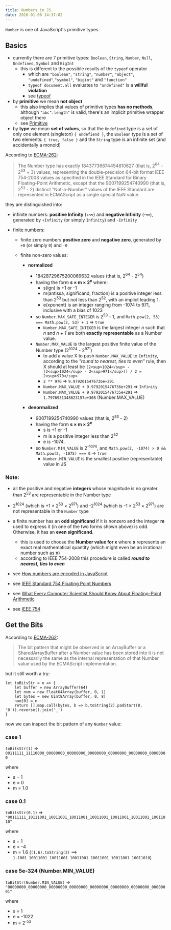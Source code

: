 ```yaml
---
title: Numbers in JS
date: 2016-01-06 14:37:02
---
```


`Number` is one of JavaScript's primitive types

## Basics

* currently there are 7 primitive types: `Boolean`, `String`, `Number`, `Null`, `Undefined`, `Symbol` and `BigInt`
    * this is different to the possible results of the `typeof` operator
        * which are `"boolean"`, `"string"`, `"number"`, `"object"`, `"undefined"`,`"symbol"`, `"bigint"` and `"function"`
        * `typeof document.all` evaluates to `"undefined"` is a **willful violation**
        * see [typeof](https://developer.mozilla.org/en-US/docs/Web/JavaScript/Reference/Operators/typeof)
* by **primitive** we mean **not object**
    * this also implies that values of primitive types **has no methods**, although `"abc".length"` is valid, there's an implicit primitive wrapper object there
    * see [Primitive](https://developer.mozilla.org/en-US/docs/Glossary/Primitive)
* by **type** we mean **set of values**, so that the `Undefined` type is a set of only one element (singleton) `{ undefiend }`, the `Boolean` type is a set of two elements: `{ true, false }` and the `String` type is an infinite set (and accidentally a monoid)
    

According to [ECMA-262][ecma-262]:

> The Number type has exactly 18437736874454810627 (that is, 2<sup>64</sup> - 2<sup>53</sup> + 3) values, representing the double-precision 64-bit format IEEE 754-2008 values as specified in the IEEE Standard for Binary Floating-Point Arithmetic, except that the 9007199254740990 (that is, 2<sup>53</sup> - 2) distinct “Not-a-Number” values of the IEEE Standard are represented in ECMAScript as a single special NaN value. 

they are distinguished into:

* infinite numbers: **positive Infinity** (+∞) and **negative Infinity** (-∞), generated by `+Infinity` (or simply `Infinity`) and `-Infinity`

* finite numbers:

    * finite zero numbers **positive zero** and **negative zero**, generated by `+0` (or simply `0`) and `-0`

    * finite non-zero values:
        * **normalized**
            * 18428729675200069632 values (that is, 2<sup>64</sup> - 2<sup>54</sup>)
            * having the form **s × m × 2<sup>e</sup>** where:
                * s(ign) is +1 or -1
                * m(antissa, significand, fraction) is a positive integer less than 2<sup>53</sup> but not less than 2<sup>52</sup>, with an implict leading 1.
                * e(xponent) is an integer ranging from -1074 to 971, inclusive with a bias of 1023
            * so `Number.MAX_SAFE_INTEGER` is 2<sup>53</sup> - 1, and `Math.pow(2, 53) === Math.pow(2, 53) + 1` => `true`
                * `Number.MAX_SAFE_INTEGER` is the largest integer *n* such that *n* and *n + 1* are both **exactly representable** as a Number value.
            * `Number.MAX_VALUE` is the largest positive finite value of the Number type (2<sup>1024</sup> - 2<sup>971</sup>)
                * to add a value X to push `Number.MAX_VALUE` to `Infinity`, according to the *"round to nearest, ties to even"* rule, then X should at least be `(2<sup>1024</sup> - (2<sup>1024</sup> - 2<sup>971</sup>)) / 2 = 2<sup>970</sup>`
                * `2 ** 970` => `9.9792015476736e+291`
                * `Number.MAX_VALUE + 9.9792015476736e+291` => `Infinity`
                * `Number.MAX_VALUE + 9.9792015476735e+291` => `1.7976931348623157e+308` (Number.MAX_VALUE)

        * **denormalized**
            * 9007199254740990 values (that is, 2<sup>53</sup> - 2)
            * having the form **s × m × 2<sup>e</sup>**
                * s is +1 or -1
                * m is a positive integer less than 2<sup>52</sup>
                * e is -1074.
            * so `Number.MIN_VALUE` is 2<sup>-1074</sup>, and `Math.pow(2, -1074) > 0 && Math.pow(2, -1075) === 0` => `true`
                * `Number.MIN_VALUE` is the smallest positive (representable) value in JS

### Note:

* all the positive and negative **integers** whose magnitude is no greater than 2<sup>53</sup> are representable in the Number type
* 2<sup>1024</sup> (which is +1 × 2<sup>53</sup> × 2<sup>971</sup>) and -2<sup>1024</sup> (which is -1 × 2<sup>53</sup> × 2<sup>971</sup>) are not representable in the `Number` type
* a finite number has an **odd significand** if it is nonzero and the integer **m** used to express it (in one of the two forms shown above) is odd. Otherwise, it has an **even significand**.
    * this is used to choose the **Number value for x** where **x** represents an exact real mathematical quantity (which might even be an irrational number such as π)
    * according to IEEE 754-2008 this procedure is called ***round to nearest, ties to even***

* see [How numbers are encoded in JavaScript](https://2ality.com/2012/04/number-encoding.html)
* see [IEEE Standard 754 Floating Point Numbers](http://steve.hollasch.net/cgindex/coding/ieeefloat.html)
* see [What Every Computer Scientist Should Know About Floating-Point Arithmetic](https://docs.oracle.com/cd/E19957-01/806-3568/ncg_goldberg.html)
* see [IEEE 754](https://en.wikipedia.org/wiki/IEEE_754)

## Get the Bits

According to [ECMA-262][ecma-262]:

> The bit pattern that might be observed in an ArrayBuffer or a SharedArrayBuffer after a Number value has been stored into it is not necessarily the same as the internal representation of that Number value used by the ECMAScript implementation.

but it still worth a try:

```
let toBitsStr = n => {
    let buffer = new ArrayBuffer(64)
    let num = new Float64Array(buffer, 0, 1)
    let bytes = new Uint8Array(buffer, 0, 8)
    num[0] = n
    return [].map.call(bytes, b => b.toString(2).padStart(8, '0')).reverse().join('_')
}
```

now we can inspect the bit pattern of any `Number` value:

### case **1**

` toBitsStr(1) ` => 
`00111111_11110000_00000000_00000000_00000000_00000000_00000000_00000000`

where
* s = 1
* e = 0
* m = 1.0

### case **0.1**
 
` toBitsStr(0.1) ` => 
`"00111111_10111001_10011001_10011001_10011001_10011001_10011001_10011010"`

where
* s = 1
* e = -4
* m = 1.6 (`(1.6).toString(2)` ==> `1.1001_10011001_10011001_10011001_10011001_10011001_10011010`)

### case **5e-324** (Number.MIN_VALUE)

`toBitStr(Number.MIN_VALUE)` =>
`"00000000_00000000_00000000_00000000_00000000_00000000_00000000_00000001"`

where
* s = 1
* e = -1022
* m = 2<sup>-52</sup>


[ecma-262]: http://www.ecma-international.org/publications/standards/Ecma-262.htm
